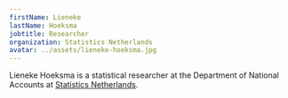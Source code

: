 ```yaml
---
firstName: Lieneke
lastName: Hoeksma
jobtitle: Researcher
organization: Statistics Netherlands
avatar: ../assets/lieneke-hoeksma.jpg
---
```


Lieneke Hoeksma is a statistical researcher at the Department of National
Accounts at [Statistics Netherlands](https://www.cbs.nl/en-gb).
